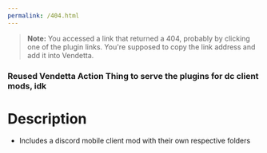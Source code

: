 ```yaml
---
permalink: /404.html
---
```

> **Note:** You accessed a link that returned a 404, probably by clicking one of the plugin links. You're supposed to copy the link address and add it into Vendetta.

### Reused Vendetta Action Thing to serve the plugins for dc client mods, idk

# Description
- Includes a discord mobile client mod with their own respective folders
